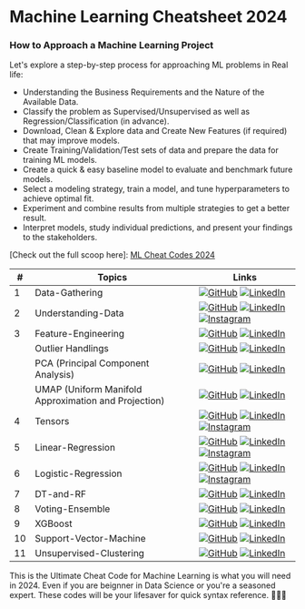 # Machine Learning Cheatsheet 2024

### How to Approach a Machine Learning Project

Let's explore a step-by-step process for approaching ML problems in Real life:

- Understanding the Business Requirements and the Nature of the Available Data.
- Classify the problem as Supervised/Unsupervised as well as Regression/Classification (in advance).
- Download, Clean & Explore data and Create New Features (if required) that may improve models.
- Create Training/Validation/Test sets of data and prepare the data for training ML models.
- Create a quick & easy baseline model to evaluate and benchmark future models.
- Select a modeling strategy, train a model, and tune hyperparameters to achieve optimal fit.
- Experiment and combine results from multiple strategies to get a better result.
- Interpret models, study individual predictions, and present your findings to the stakeholders.

[Check out the full scoop here]: [ML Cheat Codes 2024](https://github.com/nikitaprasad21/ML-Cheat-Codes/blob/main/ml_projects.ipynb)

| #  | Topics                        | Links                                                                                   |
|----|-------------------------------|-----------------------------------------------------------------------------------------|
| 1  | Data-Gathering                | [![GitHub](https://img.shields.io/badge/github-%23121011.svg?style=for-the-badge&logo=github&logoColor=white)](https://github.com/nikitaprasad21/ML-Cheat-Codes/tree/main/Data-Gathering) [![LinkedIn](https://img.shields.io/badge/linkedin-%230077B5.svg?style=for-the-badge&logo=linkedin&logoColor=white)](https://linkedin.com) |
| 2  | Understanding-Data            | [![GitHub](https://img.shields.io/badge/github-%23121011.svg?style=for-the-badge&logo=github&logoColor=white)](https://github.com/nikitaprasad21/ML-Cheat-Codes/tree/main/Understanding-Data)  [![LinkedIn](https://img.shields.io/badge/linkedin-%230077B5.svg?style=for-the-badge&logo=linkedin&logoColor=white)](https://linkedin.com) [![Instagram](https://img.shields.io/badge/Instagram-%23E4405F.svg?style=for-the-badge&logo=Instagram&logoColor=white)](https://instagram.com)|
| 3  | Feature-Engineering           | [![GitHub](https://img.shields.io/badge/github-%23121011.svg?style=for-the-badge&logo=github&logoColor=white)](https://github.com/nikitaprasad21/ML-Cheat-Codes/tree/main/Feature-Engineering)  [![LinkedIn](https://img.shields.io/badge/linkedin-%230077B5.svg?style=for-the-badge&logo=linkedin&logoColor=white)](https://linkedin.com) |
|    | Outlier Handlings            | [![GitHub](https://img.shields.io/badge/github-%23121011.svg?style=for-the-badge&logo=github&logoColor=white)](https://github.com/nikitaprasad21/ML-Cheat-Codes/tree/main/Feature-Engineering/Outlier-Handling) [![LinkedIn](https://img.shields.io/badge/linkedin-%230077B5.svg?style=for-the-badge&logo=linkedin&logoColor=white)](https://linkedin.com) |
|    | PCA (Principal Component Analysis)  | [![GitHub](https://img.shields.io/badge/github-%23121011.svg?style=for-the-badge&logo=github&logoColor=white)](https://github.com/nikitaprasad21/ML-Cheat-Codes/tree/main/Feature-Engineering/PCA-(Principal-Component-Analysis)) [![LinkedIn](https://img.shields.io/badge/linkedin-%230077B5.svg?style=for-the-badge&logo=linkedin&logoColor=white)]([https://linkedin.com](https://www.linkedin.com/feed/update/urn:li:activity:7167183840094965760?utm_source=share&utm_medium=member_desktop)) |
|    | UMAP (Uniform Manifold Approximation and Projection) | [![GitHub](https://img.shields.io/badge/github-%23121011.svg?style=for-the-badge&logo=github&logoColor=white)](https://github.com/nikitaprasad21/ML-Cheat-Codes/tree/main/Unsupervised-Clustering/UMAP-(Uniform-Manifold-Approximation-and-Projection)) [![LinkedIn](https://img.shields.io/badge/linkedin-%230077B5.svg?style=for-the-badge&logo=linkedin&logoColor=white)]([https://linkedin.com](https://www.linkedin.com/feed/update/urn:li:activity:7168277484080152576?utm_source=share&utm_medium=member_desktop)) |
| 4  | Tensors                       | [![GitHub](https://img.shields.io/badge/github-%23121011.svg?style=for-the-badge&logo=github&logoColor=white)](https://github.com/nikitaprasad21/ML-Cheat-Codes/tree/main/Tensors)      [![LinkedIn](https://img.shields.io/badge/linkedin-%230077B5.svg?style=for-the-badge&logo=linkedin&logoColor=white)](https://linkedin.com)  [![Instagram](https://img.shields.io/badge/Instagram-%23E4405F.svg?style=for-the-badge&logo=Instagram&logoColor=white)]([[https://instagram.com](https://www.instagram.com/reel/C2oQFLXqnac/?igsh=MW8wa3psdXVnbjZ3ZQ==)](https://www.instagram.com/reel/C2oQFLXqnac/?igsh=MW8wa3psdXVnbjZ3ZQ%3D%3D)) |
| 5  | Linear-Regression             | [![GitHub](https://img.shields.io/badge/github-%23121011.svg?style=for-the-badge&logo=github&logoColor=white)](https://github.com/nikitaprasad21/ML-Cheat-Codes/tree/main/Linear-Regression)      [![LinkedIn](https://img.shields.io/badge/linkedin-%230077B5.svg?style=for-the-badge&logo=linkedin&logoColor=white)]([https://linkedin.com](https://www.linkedin.com/feed/update/urn:li:activity:7169004531597430785?utm_source=share&utm_medium=member_desktop)) [![Instagram](https://img.shields.io/badge/Instagram-%23E4405F.svg?style=for-the-badge&logo=Instagram&logoColor=white)](https://instagram.com) |
| 6  | Logistic-Regression           | [![GitHub](https://img.shields.io/badge/github-%23121011.svg?style=for-the-badge&logo=github&logoColor=white)](https://github.com/nikitaprasad21/ML-Cheat-Codes/tree/main/Logistic-Regression)      [![LinkedIn](https://img.shields.io/badge/linkedin-%230077B5.svg?style=for-the-badge&logo=linkedin&logoColor=white)](https://linkedin.com) [![Instagram](https://img.shields.io/badge/Instagram-%23E4405F.svg?style=for-the-badge&logo=Instagram&logoColor=white)]([https://instagram.com](https://www.instagram.com/reel/C26KxyCK7I2/?utm_source=ig_web_copy_link)) |
| 7  | DT-and-RF                     | [![GitHub](https://img.shields.io/badge/github-%23121011.svg?style=for-the-badge&logo=github&logoColor=white)](https://github.com/nikitaprasad21/ML-Cheat-Codes/tree/main/DT-and-RF)      [![LinkedIn](https://img.shields.io/badge/linkedin-%230077B5.svg?style=for-the-badge&logo=linkedin&logoColor=white)](https://linkedin.com) |
| 8  | Voting-Ensemble               | [![GitHub](https://img.shields.io/badge/github-%23121011.svg?style=for-the-badge&logo=github&logoColor=white)](https://github.com/nikitaprasad21/ML-Cheat-Codes/tree/main/Voting-Ensemble)      [![LinkedIn](https://img.shields.io/badge/linkedin-%230077B5.svg?style=for-the-badge&logo=linkedin&logoColor=white)](https://linkedin.com) |
| 9  | XGBoost                       | [![GitHub](https://img.shields.io/badge/github-%23121011.svg?style=for-the-badge&logo=github&logoColor=white)](https://github.com/nikitaprasad21/ML-Cheat-Codes/tree/main/XGBoost)      [![LinkedIn](https://img.shields.io/badge/linkedin-%230077B5.svg?style=for-the-badge&logo=linkedin&logoColor=white)](https://linkedin.com) |
| 10 | Support-Vector-Machine        | [![GitHub](https://img.shields.io/badge/github-%23121011.svg?style=for-the-badge&logo=github&logoColor=white)](https://github.com/nikitaprasad21/ML-Cheat-Codes/tree/main/Support-Vector-Machine)      [![LinkedIn](https://img.shields.io/badge/linkedin-%230077B5.svg?style=for-the-badge&logo=linkedin&logoColor=white)](https://linkedin.com) |
| 11 | Unsupervised-Clustering       | [![GitHub](https://img.shields.io/badge/github-%23121011.svg?style=for-the-badge&logo=github&logoColor=white)](https://github.com/nikitaprasad21/ML-Cheat-Codes/tree/main/Unsupervised-Clustering)      [![LinkedIn](https://img.shields.io/badge/linkedin-%230077B5.svg?style=for-the-badge&logo=linkedin&logoColor=white)](https://linkedin.com) |



This is the Ultimate Cheat Code for Machine Learning is what you will need in 2024. Even if you are beignner in Data Science or you're a seasoned expert. These codes will be your lifesaver for quick syntax reference. 🏄‍♂️🐍
